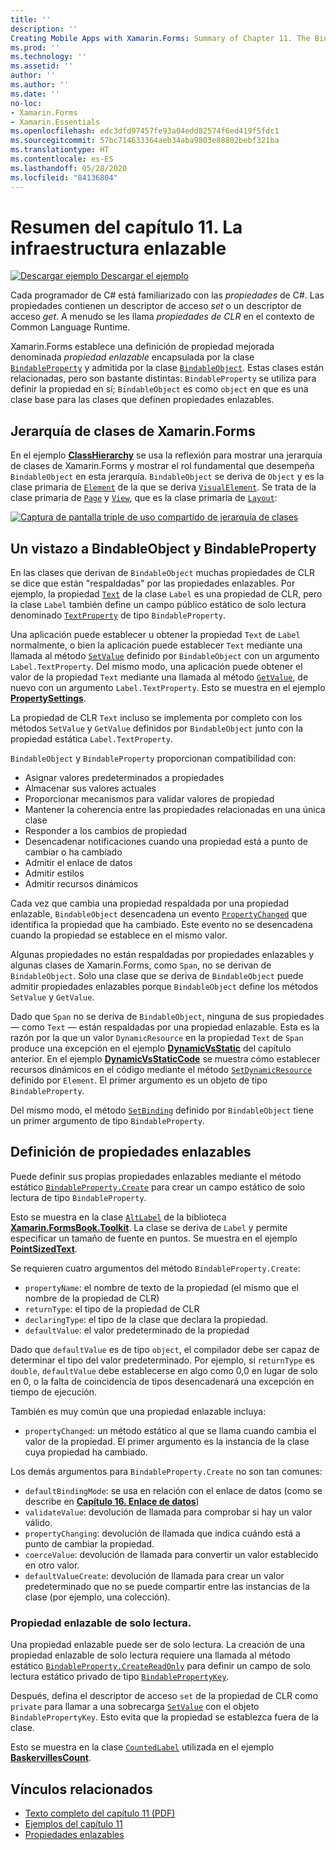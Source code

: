 ```yaml
---
title: ''
description: ''
Creating Mobile Apps with Xamarin.Forms: Summary of Chapter 11. The Bindable infrastructure''
ms.prod: ''
ms.technology: ''
ms.assetid: ''
author: ''
ms.author: ''
ms.date: ''
no-loc:
- Xamarin.Forms
- Xamarin.Essentials
ms.openlocfilehash: edc3dfd97457fe93a04edd82574f6ed419f5fdc1
ms.sourcegitcommit: 57bc714633364aeb34aba9803e88802bebf321ba
ms.translationtype: HT
ms.contentlocale: es-ES
ms.lasthandoff: 05/28/2020
ms.locfileid: "84136804"
---
```

# <a name="summary-of-chapter-11-the-bindable-infrastructure"></a>Resumen del capítulo 11. La infraestructura enlazable

[![Descargar ejemplo](~/media/shared/download.png) Descargar el ejemplo](https://github.com/xamarin/xamarin-forms-book-samples/tree/master/Chapter11)

Cada programador de C# está familiarizado con las *propiedades* de C#. Las propiedades contienen un descriptor de acceso *set* o un descriptor de acceso *get*. A menudo se les llama *propiedades de CLR* en el contexto de Common Language Runtime.

Xamarin.Forms establece una definición de propiedad mejorada denominada *propiedad enlazable* encapsulada por la clase [`BindableProperty`](xref:Xamarin.Forms.BindableProperty) y admitida por la clase [`BindableObject`](xref:Xamarin.Forms.BindableObject). Estas clases están relacionadas, pero son bastante distintas: `BindableProperty` se utiliza para definir la propiedad en sí; `BindableObject` es como `object` en que es una clase base para las clases que definen propiedades enlazables.

## <a name="the-xamarinforms-class-hierarchy"></a>Jerarquía de clases de Xamarin.Forms

En el ejemplo [**ClassHierarchy**](https://github.com/xamarin/xamarin-forms-book-samples/tree/master/Chapter11/ClassHierarchy) se usa la reflexión para mostrar una jerarquía de clases de Xamarin.Forms y mostrar el rol fundamental que desempeña `BindableObject` en esta jerarquía. `BindableObject` se deriva de `Object` y es la clase primaria de [`Element`](xref:Xamarin.Forms.Element) de la que se deriva [`VisualElement`](xref:Xamarin.Forms.VisualElement). Se trata de la clase primaria de [`Page`](xref:Xamarin.Forms.Page) y [`View`](xref:Xamarin.Forms.View), que es la clase primaria de [`Layout`](xref:Xamarin.Forms.Layout):

[![Captura de pantalla triple de uso compartido de jerarquía de clases](images/ch11fg01-small.png "Uso compartido de jerarquía de clases")](images/ch11fg01-large.png#lightbox "Uso compartido de jerarquía de clases")

## <a name="a-peek-into-bindableobject-and-bindableproperty"></a>Un vistazo a BindableObject y BindableProperty

En las clases que derivan de `BindableObject` muchas propiedades de CLR se dice que están "respaldadas" por las propiedades enlazables. Por ejemplo, la propiedad [`Text`](xref:Xamarin.Forms.Label.Text) de la clase `Label` es una propiedad de CLR, pero la clase `Label` también define un campo público estático de solo lectura denominado [`TextProperty`](xref:Xamarin.Forms.Label.TextProperty) de tipo `BindableProperty`.

Una aplicación puede establecer u obtener la propiedad `Text` de `Label` normalmente, o bien la aplicación puede establecer `Text` mediante una llamada al método [`SetValue`](xref:Xamarin.Forms.BindableObject.SetValue(Xamarin.Forms.BindableProperty,System.Object)) definido por `BindableObject` con un argumento `Label.TextProperty`. Del mismo modo, una aplicación puede obtener el valor de la propiedad `Text` mediante una llamada al método [`GetValue`](xref:Xamarin.Forms.BindableObject.GetValue(Xamarin.Forms.BindableProperty)), de nuevo con un argumento `Label.TextProperty`. Esto se muestra en el ejemplo [**PropertySettings**](https://github.com/xamarin/xamarin-forms-book-samples/tree/master/Chapter11/PropertySettings).

La propiedad de CLR `Text` incluso se implementa por completo con los métodos `SetValue` y `GetValue` definidos por `BindableObject` junto con la propiedad estática `Label.TextProperty`.

`BindableObject` y `BindableProperty` proporcionan compatibilidad con:

- Asignar valores predeterminados a propiedades
- Almacenar sus valores actuales
- Proporcionar mecanismos para validar valores de propiedad
- Mantener la coherencia entre las propiedades relacionadas en una única clase
- Responder a los cambios de propiedad
- Desencadenar notificaciones cuando una propiedad está a punto de cambiar o ha cambiado
- Admitir el enlace de datos
- Admitir estilos
- Admitir recursos dinámicos

Cada vez que cambia una propiedad respaldada por una propiedad enlazable, `BindableObject` desencadena un evento [`PropertyChanged`](xref:Xamarin.Forms.BindableObject.PropertyChanged) que identifica la propiedad que ha cambiado. Este evento no se desencadena cuando la propiedad se establece en el mismo valor.

Algunas propiedades no están respaldadas por propiedades enlazables y algunas clases de Xamarin.Forms, como `Span`, no se derivan de `BindableObject`. Solo una clase que se deriva de `BindableObject` puede admitir propiedades enlazables porque `BindableObject` define los métodos `SetValue` y `GetValue`.

Dado que `Span` no se deriva de `BindableObject`, ninguna de sus propiedades &mdash; como `Text` &mdash; están respaldadas por una propiedad enlazable. Esta es la razón por la que un valor `DynamicResource` en la propiedad `Text` de `Span` produce una excepción en el ejemplo [**DynamicVsStatic**](https://github.com/xamarin/xamarin-forms-book-samples/tree/master/Chapter10/DynamicVsStatic) del capítulo anterior. En el ejemplo [**DynamicVsStaticCode**](https://github.com/xamarin/xamarin-forms-book-samples/tree/master/Chapter11/DynamicVsStaticCode) se muestra cómo establecer recursos dinámicos en el código mediante el método [`SetDynamicResource`](xref:Xamarin.Forms.Element.SetDynamicResource(Xamarin.Forms.BindableProperty,System.String)) definido por `Element`. El primer argumento es un objeto de tipo `BindableProperty`.

Del mismo modo, el método [`SetBinding`](xref:Xamarin.Forms.BindableObject.SetBinding(Xamarin.Forms.BindableProperty,Xamarin.Forms.BindingBase)) definido por `BindableObject` tiene un primer argumento de tipo `BindableProperty`.

## <a name="defining-bindable-properties"></a>Definición de propiedades enlazables

Puede definir sus propias propiedades enlazables mediante el método estático [`BindableProperty.Create`](xref:Xamarin.Forms.BindableProperty.Create(System.String,System.Type,System.Type,System.Object,Xamarin.Forms.BindingMode,Xamarin.Forms.BindableProperty.ValidateValueDelegate,Xamarin.Forms.BindableProperty.BindingPropertyChangedDelegate,Xamarin.Forms.BindableProperty.BindingPropertyChangingDelegate,Xamarin.Forms.BindableProperty.CoerceValueDelegate,Xamarin.Forms.BindableProperty.CreateDefaultValueDelegate)) para crear un campo estático de solo lectura de tipo `BindableProperty`.

Esto se muestra en la clase [`AltLabel`](https://github.com/xamarin/xamarin-forms-book-samples/blob/master/Libraries/Xamarin.FormsBook.Toolkit/Xamarin.FormsBook.Toolkit/AltLabel.cs) de la biblioteca [**Xamarin.FormsBook.Toolkit**](https://github.com/xamarin/xamarin-forms-book-samples/tree/master/Libraries/Xamarin.FormsBook.Toolkit). La clase se deriva de `Label` y permite especificar un tamaño de fuente en puntos. Se muestra en el ejemplo [**PointSizedText**](https://github.com/xamarin/xamarin-forms-book-samples/tree/master/Chapter11/PointSizedText).

Se requieren cuatro argumentos del método `BindableProperty.Create`:

- `propertyName`: el nombre de texto de la propiedad (el mismo que el nombre de la propiedad de CLR)
- `returnType`: el tipo de la propiedad de CLR
- `declaringType`: el tipo de la clase que declara la propiedad.
- `defaultValue`: el valor predeterminado de la propiedad

Dado que `defaultValue` es de tipo `object`, el compilador debe ser capaz de determinar el tipo del valor predeterminado. Por ejemplo, si `returnType` es `double`, `defaultValue` debe establecerse en algo como 0,0 en lugar de solo en 0, o la falta de coincidencia de tipos desencadenará una excepción en tiempo de ejecución.

También es muy común que una propiedad enlazable incluya:

- `propertyChanged`: un método estático al que se llama cuando cambia el valor de la propiedad. El primer argumento es la instancia de la clase cuya propiedad ha cambiado.

Los demás argumentos para `BindableProperty.Create` no son tan comunes:

- `defaultBindingMode`: se usa en relación con el enlace de datos (como se describe en [**Capítulo 16. Enlace de datos**](chapter16.md))
- `validateValue`: devolución de llamada para comprobar si hay un valor válido.
- `propertyChanging`: devolución de llamada que indica cuándo está a punto de cambiar la propiedad.
- `coerceValue`: devolución de llamada para convertir un valor establecido en otro valor.
- `defaultValueCreate`: devolución de llamada para crear un valor predeterminado que no se puede compartir entre las instancias de la clase (por ejemplo, una colección).

### <a name="the-read-only-bindable-property"></a>Propiedad enlazable de solo lectura.

Una propiedad enlazable puede ser de solo lectura. La creación de una propiedad enlazable de solo lectura requiere una llamada al método estático [`BindableProperty.CreateReadOnly`](xref:Xamarin.Forms.BindableProperty.CreateReadOnly(System.String,System.Type,System.Type,System.Object,Xamarin.Forms.BindingMode,Xamarin.Forms.BindableProperty.ValidateValueDelegate,Xamarin.Forms.BindableProperty.BindingPropertyChangedDelegate,Xamarin.Forms.BindableProperty.BindingPropertyChangingDelegate,Xamarin.Forms.BindableProperty.CoerceValueDelegate,Xamarin.Forms.BindableProperty.CreateDefaultValueDelegate)) para definir un campo de solo lectura estático privado de tipo [`BindablePropertyKey`](xref:Xamarin.Forms.BindablePropertyKey).

Después, defina el descriptor de acceso `set` de la propiedad de CLR como `private` para llamar a una sobrecarga [`SetValue`](xref:Xamarin.Forms.BindableObject.SetValue(Xamarin.Forms.BindablePropertyKey,System.Object)) con el objeto `BindablePropertyKey`. Esto evita que la propiedad se establezca fuera de la clase.

Esto se muestra en la clase [`CountedLabel`](https://github.com/xamarin/xamarin-forms-book-samples/blob/master/Libraries/Xamarin.FormsBook.Toolkit/Xamarin.FormsBook.Toolkit/CountedLabel.cs) utilizada en el ejemplo [**BaskervillesCount**](https://github.com/xamarin/xamarin-forms-book-samples/tree/master/Chapter11/BaskervillesCount).

## <a name="related-links"></a>Vínculos relacionados

- [Texto completo del capítulo 11 (PDF)](https://download.xamarin.com/developer/xamarin-forms-book/XamarinFormsBook-Ch11-Apr2016.pdf)
- [Ejemplos del capítulo 11](https://github.com/xamarin/xamarin-forms-book-samples/tree/master/Chapter11)
- [Propiedades enlazables](~/xamarin-forms/xaml/bindable-properties.md)

